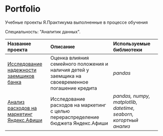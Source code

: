 # Portfolio
Учебные проекты Я.Практикума выполненные в процессе обучения <br>

Специальность: "Аналитик данных".

| Название проекта | Описание | Используемые библиотеки | 
| :---------------------- | :---------------------- | :---------------------- |
| [Исследование надежности заемщиков банка](https://github.com/Bambr68/Portfolio/tree/main/01-creditors) |Оценка влияния семейного положения и наличия детей у заемщика на своевременное погашение кредита | *pandas* |
| [Анализ расходов на маркетинг Яндекс.Афиши](https://github.com/Bambr68/Portfolio/tree/main/06_LTV_cohorts) |Исследование расходов на маркетинг с целью перераспределение бюджета Яндекс.Афиши | *pandas, numpy, matplotlib, datetime, seaborn, когортный анализ* |
